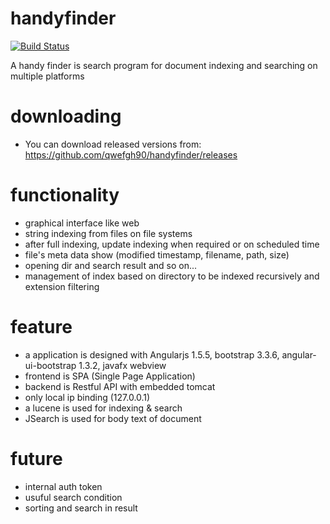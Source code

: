 # handyfinder

[![Build Status](https://travis-ci.org/qwefgh90/handyfinder.svg?branch=master)](https://travis-ci.org/qwefgh90/handyfinder)

A handy finder is search program for document indexing and searching on multiple platforms

# downloading

- You can download released versions from:  https://github.com/qwefgh90/handyfinder/releases

# functionality
- graphical interface like web
- string indexing from files on file systems
- after full indexing, update indexing when required or on scheduled time
- file's meta data show (modified timestamp, filename, path, size)
- opening dir and search result and so on...
- management of index based on directory to be indexed recursively and extension filtering

# feature
- a application is designed with Angularjs 1.5.5, bootstrap 3.3.6, angular-ui-bootstrap 1.3.2, javafx webview
- frontend is SPA (Single Page Application)
- backend is Restful API with embedded tomcat
- only local ip binding (127.0.0.1) 
- a lucene is used for indexing & search
- JSearch is used for body text of document



# future
- internal auth token
- usuful search condition
- sorting and search in result

